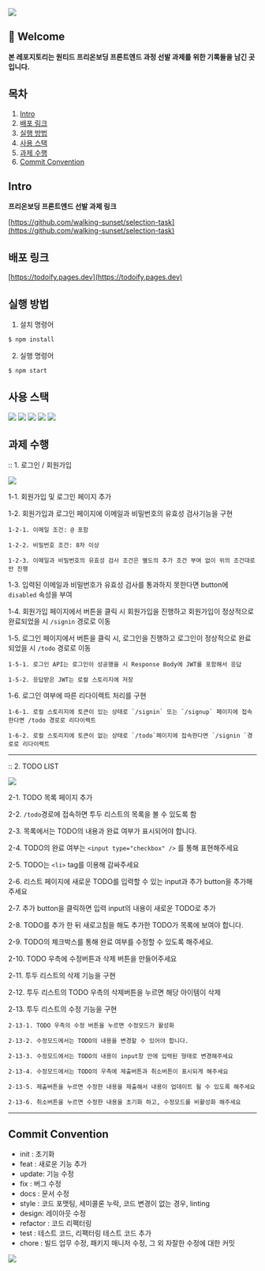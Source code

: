 <img src="https://capsule-render.vercel.app/api?type=waving&color=auto&height=150&section=header" />

## 🐋 Welcome

**본 레포지토리는 원티드 프리온보딩 프론트엔드 과정 선발 과제를 위한 기록들을 남긴 곳입니다.**

## 목차

1. [Intro](#intro)
2. [배포 링크](#배포-링크)
3. [실행 방법](#실행-방법)
4. [사용 스택](#사용-스택)
5. [과제 수행](#과제-수행)
6. [Commit Convention](#commit-convention)

## Intro

**프리온보딩 프론트엔드 선발 과제 링크**

[https://github.com/walking-sunset/selection-task](https://github.com/walking-sunset/selection-task)

## 배포 링크

[https://todoify.pages.dev](https://todoify.pages.dev)

## 실행 방법

1. 설치 명령어

```bash
$ npm install
```

2. 실행 명령어

```bash
$ npm start
```

## 사용 스택

<div align=left>
  <img src="https://img.shields.io/badge/React-61DAFB?style=for-the-badge&logo=React&logoColor=white">
  <img src="https://img.shields.io/badge/TypeScript-3178C6?style=for-the-badge&logo=TypeScript&logoColor=white">
  <img src="https://img.shields.io/badge/reactrouter-CA4245?style=for-the-badge&logo=reactrouter&logoColor=white">
  <img src="https://img.shields.io/badge/Axios-5A29E4?style=for-the-badge&logo=Axios&logoColor=white">
  <img src="https://img.shields.io/badge/styledcomponents-DB7093?style=for-the-badge&logo=styledcomponents&logoColor=white">
</div>

## 과제 수행

:: 1. 로그인 / 회원가입

<img src="https://user-images.githubusercontent.com/92367032/230540517-56c44ed3-323c-4fbb-a070-4f89a21741c0.gif" />

1-1. 회원가입 및 로그인 페이지 추가

1-2. 회원가입과 로그인 페이지에 이메일과 비밀번호의 유효성 검사기능을 구현

    1-2-1. 이메일 조건: @ 포함

    1-2-2. 비밀번호 조건: 8자 이상

    1-2-3. 이메일과 비밀번호의 유효성 검사 조건은 별도의 추가 조건 부여 없이 위의 조건대로만 진행

1-3. 입력된 이메일과 비밀번호가 유효성 검사를 통과하지 못한다면 button에 `disabled` 속성을 부여

1-4. 회원가입 페이지에서 버튼을 클릭 시 회원가입을 진행하고 회원가입이 정상적으로 완료되었을 시 `/signin` 경로로 이동

1-5. 로그인 페이지에서 버튼을 클릭 시, 로그인을 진행하고 로그인이 정상적으로 완료되었을 시 `/todo` 경로로 이동

    1-5-1. 로그인 API는 로그인이 성공했을 시 Response Body에 JWT를 포함해서 응답

    1-5-2. 응답받은 JWT는 로컬 스토리지에 저장

1-6. 로그인 여부에 따른 리다이렉트 처리를 구현

    1-6-1. 로컬 스토리지에 토큰이 있는 상태로 `/signin` 또는 `/signup` 페이지에 접속한다면 /todo 경로로 리다이렉트

    1-6-2. 로컬 스토리지에 토큰이 없는 상태로 `/todo`페이지에 접속한다면 `/signin `경로로 리다이렉트

---

:: 2. TODO LIST

<img src="https://user-images.githubusercontent.com/92367032/230540510-465c8f59-d314-41e0-ab47-03da18548450.gif" />

2-1. TODO 목록 페이지 추가

2-2. `/todo`경로에 접속하면 투두 리스트의 목록을 볼 수 있도록 함

2-3. 목록에서는 TODO의 내용과 완료 여부가 표시되어야 합니다.

2-4. TODO의 완료 여부는 `<input type="checkbox" />` 를 통해 표현해주세요

2-5. TODO는 `<li>` tag를 이용해 감싸주세요

2-6. 리스트 페이지에 새로운 TODO를 입력할 수 있는 input과 추가 button을 추가해주세요

2-7. 추가 button을 클릭하면 입력 input의 내용이 새로운 TODO로 추가

2-8. TODO를 추가 한 뒤 새로고침을 해도 추가한 TODO가 목록에 보여야 합니다.

2-9. TODO의 체크박스를 통해 완료 여부를 수정할 수 있도록 해주세요.

2-10. TODO 우측에 수정버튼과 삭제 버튼을 만들어주세요

2-11. 투두 리스트의 삭제 기능을 구현

2-12. 투두 리스트의 TODO 우측의 삭제버튼을 누르면 해당 아이템이 삭제

2-13. 투두 리스트의 수정 기능을 구현

    2-13-1. TODO 우측의 수정 버튼을 누르면 수정모드가 활성화

    2-13-2. 수정모드에서는 TODO의 내용을 변경할 수 있어야 합니다.

    2-13-3. 수정모드에서는 TODO의 내용이 input창 안에 입력된 형태로 변경해주세요

    2-13-4. 수정모드에서는 TODO의 우측에 제출버튼과 취소버튼이 표시되게 해주세요

    2-13-5. 제출버튼을 누르면 수정한 내용을 제출해서 내용이 업데이트 될 수 있도록 해주세요

    2-13-6. 취소버튼을 누르면 수정한 내용을 초기화 하고, 수정모드를 비활성화 해주세요

---

## Commit Convention

- init : 초기화
- feat : 새로운 기능 추가
- update: 기능 수정
- fix : 버그 수정
- docs : 문서 수정
- style : 코드 포맷팅, 세미콜론 누락, 코드 변경이 없는 경우, linting
- design: 레이아웃 수정
- refactor : 코드 리팩터링
- test : 테스트 코드, 리팩터링 테스트 코드 추가
- chore : 빌드 업무 수정, 패키지 매니저 수정, 그 외 자잘한 수정에 대한 커밋

<img src="https://capsule-render.vercel.app/api?type=waving&color=auto&height=150&section=footer" />
